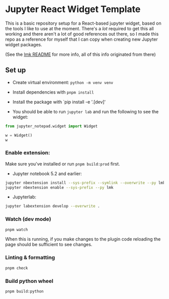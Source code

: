 # Jupyter React Widget Template

This is a basic repository setup for a React-based jupyter widget, based on the tools I like to use at the moment. There's a _lot_ required to get this all working and there aren't a lot of good references out there, so I made this repo as a reference for myself that I can copy when creating new Jupyter widget packages.

(See the [lmk README](https://github.com/lmkapp/lmk/blob/main/packages/python-client/README.md) for more info, all of this info originated from there)

## Set up

- Create virtual environment: `python -m venv venv`

- Install dependencies with `pnpm install`

- Install the package with `pip install -e '.[dev]'

- You should be able to run `jupyter lab` and run the following to see the widget:
```python
from jupyter_notepad.widget import Widget

w = Widget()
w
```

### Enable extension:

Make sure you've installed or run `pnpm build:prod` first.

- Jupyter notebook 5.2 and earlier:
```bash
jupyter nbextension install --sys-prefix --symlink --overwrite --py lmk
jupyter nbextension enable --sys-prefix --py lmk
```
- Jupyterlab:
```bash
jupyter labextension develop --overwrite .
```

### Watch (dev mode)

```bash
pnpm watch
```

When this is running, if you make changes to the plugin code reloading the page should be sufficient to see changes.

### Linting & formatting

```bash
pnpm check
```

### Build python wheel

```bash
pnpm build:python
```
